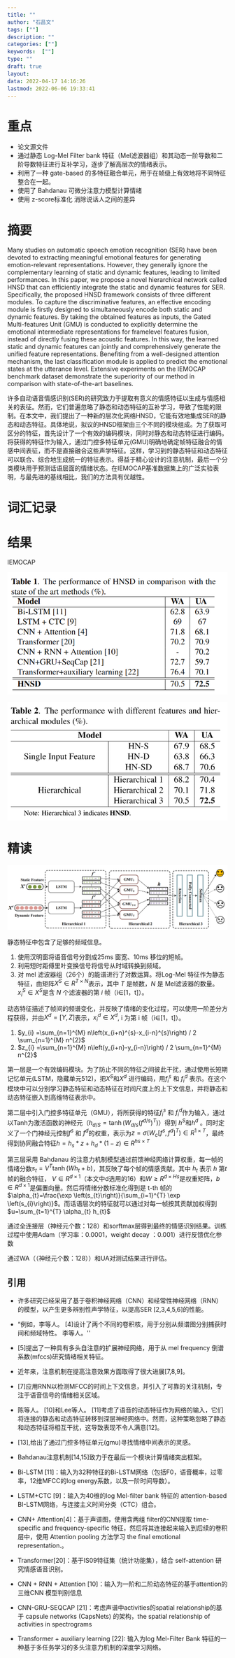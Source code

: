 ```yaml
---
title: ""
author: "石昌文"
tags: [""]
description: ""
categories: [""]
keywords:  [""]
type: ""
draft: true
layout: 
data: 2022-04-17 14:16:26
lastmod: 2022-06-06 19:33:41
---
```


# 重点

- 论文源文件
- 通过静态 Log-Mel Filter bank 特征（Mel滤波器组）和其动态一阶导数和二阶导数特征进行互补学习，逐步了解高层次的情绪表示。 
- 利用了一种 gate-based 的多特征融合单元，用于在帧级上有效地将不同特征整合在一起。
- 使用了 Bahdanau 可微分注意力模型计算情绪
- 使用 z-score标准化 消除说话人之间的差异

# 摘要

Many studies on automatic speech emotion recognition (SER) have been devoted to extracting meaningful emotional features for generating emotion-relevant representations. However, they generally ignore the complementary learning of static and dynamic features, leading to limited performances. In this paper, we propose a novel hierarchical network called HNSD that can efficiently integrate the static and dynamic features for SER. Specifically, the proposed HNSD framework consists of three different modules. To capture the discriminative features, an effective encoding module is firstly designed to simultaneously encode both static and dynamic features. By taking the obtained features as inputs, the Gated Multi-features Unit (GMU) is conducted to explicitly determine the emotional intermediate representations for framelevel features fusion, instead of directly fusing these acoustic features. In this way, the learned static and dynamic features can jointly and comprehensively generate the unified feature representations. Benefiting from a well-designed attention mechanism, the last classification module is applied to predict the emotional states at the utterance level. Extensive experiments on the IEMOCAP benchmark dataset demonstrate the superiority of our method in comparison with state-of-the-art baselines.

许多自动语音情感识别(SER)的研究致力于提取有意义的情感特征以生成与情感相关的表征。然而，它们普遍忽略了静态和动态特征的互补学习，导致了性能的限制。在本文中，我们提出了一种新的层次化网络HNSD，它能有效地集成SER的静态和动态特征。具体地说，拟议的HNSD框架由三个不同的模块组成。为了获取可区分的特征，首先设计了一个有效的编码模块，同时对静态和动态特征进行编码。将获得的特征作为输入，通过门控多特征单元(GMU)明确地确定帧特征融合的情感中间表征，而不是直接融合这些声学特征。这样，学习到的静态特征和动态特征可以联合、综合地生成统一的特征表示。得益于精心设计的注意机制，最后一个分类模块用于预测话语层面的情绪状态。在IEMOCAP基准数据集上的广泛实验表明，与最先进的基线相比，我们的方法具有优越性。

# 词汇记录

# 结果

IEMOCAP

![]({8}_Hierarchical%20Network%20Based%20on%20the%20Fusion%20of%20Static%20and%20Dynamic%20Features%20for%20Speech%20Emotion%20Recognition.assets/image-20220417161851.png)

![]({8}_Hierarchical%20Network%20Based%20on%20the%20Fusion%20of%20Static%20and%20Dynamic%20Features%20for%20Speech%20Emotion%20Recognition.assets/image-20220417161903.png)

# 精读

![]({8}_Hierarchical%20Network%20Based%20on%20the%20Fusion%20of%20Static%20and%20Dynamic%20Features%20for%20Speech%20Emotion%20Recognition.assets/image-20220304005951.png)

静态特征中包含了足够的频域信息。 

1. 使用汉明窗将语音信号分割成25ms 窗宽、10ms 移位的短帧。
2. 利用短时距傅里叶变换信号将信号从时域转换到频域。
3. 对 mel 滤波器组（26个）的能谱进行了对数运算。将Log-Mel 特征作为静态特征，由矩阵$X^{S}∈R^{T×N}$表示，其中 $T$ 是帧数，$N$ 是 Mel滤波器的数量。 $x^{S}_{i}∈ X^{S}$是含 $N$ 个滤波器的第 $i$ 帧（i∈[1，t]）。

动态特征描述了帧间的频谱变化，并反映了情绪的变化过程，可以使用一阶差分方程获得，并由$X^{d} = [Y, Z]$表示，$x^{d}_{i}∈ X^{d}$, i 为第 i 帧（i∈[1，t]）。

1. $y_{i} =\sum_{n=1}^{M} n\left(x_{i+n}^{s}-x_{i-n}^{s}\right) / 2 \sum_{n=1}^{M} n^{2}$
2. $z_{i} =\sum_{n=1}^{M} n\left(y_{i+n}-y_{i-n}\right) / 2 \sum_{n=1}^{M} n^{2}$

第一层是一个有效编码模块。为了防止不同的特征之间彼此干扰，通过使用长短期记忆单元(LSTM，隐藏单元512)，把$X^{S}$和$X^{d}$ 进行编码，用$f^{s}_{i}$ 和 $f^{d}_{i}$ 表示。在这个模块中可以分别学习静态特征和动态特征在时间尺度上的上下文信息，并将静态和动态特征嵌入到高维特征表示中。

第二层中引入门控多特征单元（GMU），将所获得的特征$f^{s}_{i}$ 和 $f^{d}_{i}$作为输入，通过以Tanh为激活函数的神经元$（h_{d/S}=\tanh \left(W_{d/s}\left(f^{d/s}\right)^{T}\right)）$得到 $h^{S}$和$h^{d}$ 。同时定义了一个门神经元控制$f^{s}$ 和 $f^{d}$的权重，表示为$z=\sigma\left(W_{c}\left[f^{s}, f^{d}\right]^{T}\right) ∈ R^{1×T}$，最终得到协同融合特征$h=h_{s}*z+h_{d}*(1-z)∈ R^{hs×T}$

第三层采用 Bahdanau 的注意力机制模型通过前馈神经网络计算权重，每一帧的情绪分数$s_{t}=V^{T} \tanh \left(W h_{t}+b\right)$，其反映了每个帧的情感贡献。其中 $h_{t}$ 表示 $h$ 第$t$帧的融合特征， $V∈R^{d×1}$（本文中d选用的16）和$W≥R^{d×Hs}$是权重矩阵，$b∈R^{d×1}$是偏置向量。然后将情绪分数标准化得到是 t-th 帧的$\alpha_{t}=\frac{\exp \left(s_{t}\right)}{\sum_{i=1}^{T} \exp \left(s_{i}\right)}$。而话语层次的特征就可以通过对每一帧按其贡献加权得到   $u=\sum_{t=1}^{T} \alpha_{t} h_{t}$

通过全连接层（神经元个数：128）和sorftmax层得到最终的情感识别结果。训练过程中使用Adam（学习率：0.0001，weight decay ：0.001）进行反馈优化参数

通过WA（（神经元个数：128））和UA对测试结果进行评估。

## 引用

- 许多研究已经采用了基于卷积神经网络（CNN）和经常性神经网络（RNN）的模型，以产生更多辨别性声学特征，以提高SER [2,3,4,5,6]的性能。

- “例如，李等人。 [4]设计了两个不同的卷积核，用于分别从频谱图分别捕获时间和频域特性。 李等人。''

- [5]提出了一种具有多头自注意的扩展神经网络，用于从 mel frequency 倒谱系数(mfccs)研究情绪相关特征。

- 近年来，注意机制在提高注意效果方面取得了很大进展[7,8,9]。

- [7]应用RNN以检测MFCC的时间上下文信息，并引入了可靠的关注机制，专注于语音信号的情绪相关区域。

- 陈等人。 [10]和Lee等人。 [11]考虑了语音的动态特征作为网络的输入，它们将连接的静态和动态特征转移到深层神经网络中。然而，这种策略忽略了静态和动态特征将相互干扰，这导致表现不令人满意[12]。 

- [13],给出了通过门控多特征单元(gmu)寻找情绪中间表示的灵感。

- Bahdanau注意机制[14,15]致力于在最后一个模块计算情绪突出框架。

- Bi-LSTM [11]：输入为32种特征的Bi-LSTM网络（包括F0，语音概率，过零率，12维MFCC的log energy系数，以及一阶时间导数）。  

- LSTM+CTC [9]：输入为40维的log Mel-filter bank 特征的 attention-based BI-LSTM网络，与连接主义时间分类（CTC）组合。   

- CNN+ Attention[4]：基于声谱图，使用含两组 filter的CNN提取 time-specific and frequency-specific 特征，然后将其连接起来输入到后续的卷积层中，使用 Attention pooling 方法学习  the final emotional representation.。  

- Transformer[20]：基于IS09特征集（统计功能集），结合 self-attention 研究情感语音识别。 

- CNN + RNN + Attention [10]：输入为一阶和二阶动态特征的基于attention的三维CNN 模型判别信息  

- CNN-GRU-SEQCAP [21]：考虑声谱中activities的spatial relationship的基于 capsule networks (CapsNets) 的架构，the spatial relationship of activities in spectrograms  

- Transformer + auxiliary learning [22]: 输入为log Mel-Filter Bank 特征的一种基于多任务学习的多头注意力机制的深度学习网络。
